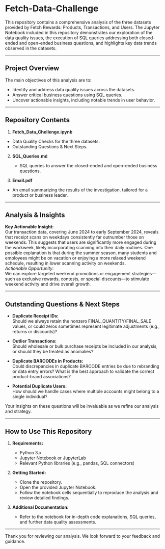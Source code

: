 # Fetch-Data-Challenge

This repository contains a comprehensive analysis of the three datasets provided by Fetch Rewards: Products, Transactions, and Users. The Jupyter Notebook included in this repository demonstrates our exploration of the data quality issues, the execution of SQL queries addressing both closed-ended and open-ended business questions, and highlights key data trends observed in the datasets.

---

## Project Overview

The main objectives of this analysis are to:
- Identify and address data quality issues across the datasets.
- Answer critical business questions using SQL queries.
- Uncover actionable insights, including notable trends in user behavior.

---

## Repository Contents
1. **Fetch_Data_Chellenge.ipynb**

  - Data Quality Checks for the three datasets.
- Outstanding Questions & Next Steps.

  
2. **SQL_Queries.md**

   - SQL queries to answer the closed-ended and open-ended business questions.
  
3. **Email.pdf**

  - An email summarizing the results of the investigation, tailored for a product or business leader.

---

## Analysis & Insights

**Key Actionable Insight:**  
Our transaction data, covering June 2024 to early September 2024, reveals that receipt scans on weekdays consistently far outnumber those on weekends. This suggests that users are significantly more engaged during the workweek, likely incorporating scanning into their daily routines. One possible explanation is that during the summer season, many students and employees might be on vacation or enjoying a more relaxed weekend schedule, resulting in lower scanning activity on weekends.  
*Actionable Opportunity:*  
We can explore targeted weekend promotions or engagement strategies—such as exclusive rewards, contests, or special discounts—to stimulate weekend activity and drive overall growth.

---

## Outstanding Questions & Next Steps

- **Duplicate Receipt IDs:**  
  Should we always retain the nonzero FINAL_QUANTITY/FINAL_SALE values, or could zeros sometimes represent legitimate adjustments (e.g., returns or discounts)?

- **Outlier Transactions:**  
  Should wholesale or bulk purchase receipts be included in our analysis, or should they be treated as anomalies?

- **Duplicate BARCODEs in Products:**  
  Could discrepancies in duplicate BARCODE entries be due to rebranding or data entry errors? What is the best approach to validate the correct product-brand associations?

- **Potential Duplicate Users:**  
  How should we handle cases where multiple accounts might belong to a single individual?

Your insights on these questions will be invaluable as we refine our analysis and strategy.

---

## How to Use This Repository

1. **Requirements:**
   - Python 3.x
   - Jupyter Notebook or JupyterLab
   - Relevant Python libraries (e.g., pandas, SQL connectors)

2. **Getting Started:**
   - Clone the repository.
   - Open the provided Jupyter Notebook.
   - Follow the notebook cells sequentially to reproduce the analysis and review detailed findings.

3. **Additional Documentation:**
   - Refer to the notebook for in-depth code explanations, SQL queries, and further data quality assessments.

---

Thank you for reviewing our analysis. We look forward to your feedback and guidance.

